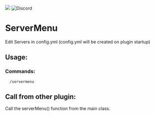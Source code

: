 [![](https://poggit.pmmp.io/shield.state/ServerMenu)](https://poggit.pmmp.io/p/ServerMenu)
![Discord](https://img.shields.io/discord/654599740247506963?color=DarkBlue&label=Discord&logo=Discord&logoColor=White&style=plastic)

# ServerMenu

Edit Servers in config.yml (config.yml will be created on plugin startup)


## Usage:
### Commands:
      /servermenu
## Call from other plugin:
  Call the serverMenu() function from the main class.
